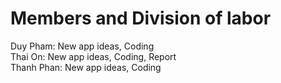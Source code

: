 # Members and Division of labor
Duy Pham: New app ideas, Coding <br>
Thai On: New app ideas, Coding, Report <br>
Thanh Phan: New app ideas, Coding<br>
